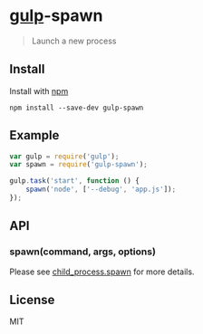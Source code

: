 # [gulp](https://github.com/wearefractal/gulp)-spawn

> Launch a new process


## Install

Install with [npm](https://npmjs.org/package/gulp-zip)

```
npm install --save-dev gulp-spawn
```


## Example

```js
var gulp = require('gulp');
var spawn = require('gulp-spawn');

gulp.task('start', function () {
	spawn('node', ['--debug', 'app.js']);
});
```


## API

### spawn(command, args, options)

Please see [child_process.spawn](http://nodejs.org/api/child_process.html#child_process_child_process_spawn_command_args_options) for more details.


## License

MIT
